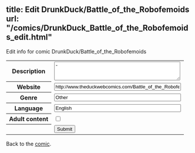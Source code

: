 title: Edit DrunkDuck/Battle_of_the_Robofemoids
url: "/comics/DrunkDuck_Battle_of_the_Robofemoids_edit.html"
---
Edit info for comic DrunkDuck/Battle_of_the_Robofemoids

<form name="comic" action="http://gaepostmail.appspot.com/comic/" method="post">
<table class="comicinfo">
<tr>
<th>Description</th><td><textarea name="description" cols="40" rows="3">-</textarea></td>
</tr>
<tr>
<th>Website</th><td><input type="text" name="url" value="http://www.theduckwebcomics.com/Battle_of_the_Robofemoids/" size="40"/></td>
</tr>
<tr>
<th>Genre</th><td><input type="text" name="genre" value="Other" size="40"/></td>
</tr>
<tr>
<th>Language</th><td><input type="text" name="language" value="English" size="40"/></td>
</tr>
<tr>
<th>Adult content</th><td><input type="checkbox" name="adult" value="adult" /></td>
</tr>
<tr>
<th></th><td>
<input type="hidden" name="comic" value="DrunkDuck_Battle_of_the_Robofemoids" />
<input type="submit" name="submit" value="Submit" />
</td>
</tr>
</table>
</form>

Back to the [comic](DrunkDuck_Battle_of_the_Robofemoids.html).
